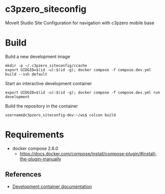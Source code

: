 # c3pzero_siteconfig
MoveIt Studio Site Configuration for navigation with c3pzero mobile base

# Build
Build a new development image
```shell
mkdir -p ~/.c3pzero_siteconfig/ccache
export UIDGID=$(id -u):$(id -g); docker compose -f compose.dev.yml build --ssh default
```
Start an interactive development container
```shell
export UIDGID=$(id -u):$(id -g); docker compose -f compose.dev.yml run development
```
Build the repository in the container
```shell
username@c3pzero_siteconfig-dev:~/ws$ colcon build
```

# Requirements
- docker compose 2.6.0
  - https://docs.docker.com/compose/install/compose-plugin/#install-the-plugin-manually

## References
- [Development container documentation](docs/development-container.md)
